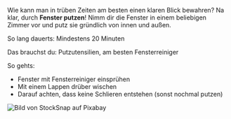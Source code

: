 Wie kann man in trüben Zeiten am besten einen klaren Blick bewahren? Na klar, durch **Fenster putzen**! Nimm dir die Fenster in einem beliebigen Zimmer vor und putz sie gründlich von innen und außen. 

So lang dauerts: Mindestens 20 Minuten

Das brauchst du: Putzutensilien, am besten Fensterreiniger

So gehts: 
* Fenster mit Fensterreiniger einsprühen 
* Mit einem Lappen drüber wischen 
* Darauf achten, dass keine Schlieren entstehen (sonst nochmal putzen)

![Bild von StockSnap auf Pixabay](https://cdn.pixabay.com/photo/2017/08/01/09/34/white-2563976_1280.jpg)
